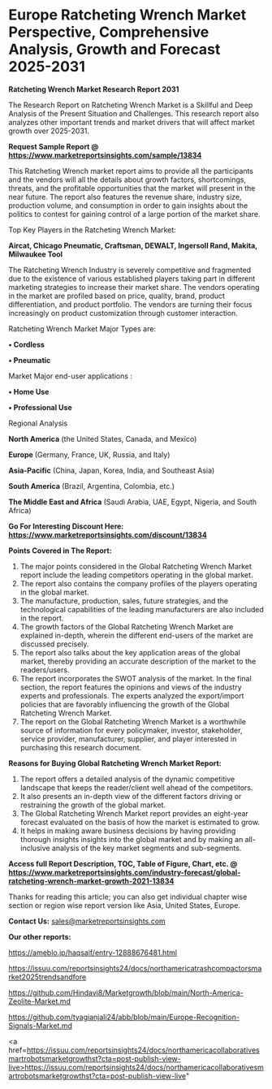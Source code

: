 # Europe Ratcheting Wrench Market Perspective, Comprehensive Analysis, Growth and Forecast 2025-2031

<strong>Ratcheting Wrench Market Research Report 2031</strong>

The Research Report on Ratcheting Wrench Market is a Skillful and Deep Analysis of the Present Situation and Challenges. This research report also analyzes other important trends and market drivers that will affect market growth over 2025-2031.

<strong>Request Sample Report @ <a href=https://www.marketreportsinsights.com/sample/13834>https://www.marketreportsinsights.com/sample/13834</a></strong>

This Ratcheting Wrench market report aims to provide all the participants and the vendors will all the details about growth factors, shortcomings, threats, and the profitable opportunities that the market will present in the near future. The report also features the revenue share, industry size, production volume, and consumption in order to gain insights about the politics to contest for gaining control of a large portion of the market share.

Top Key Players in the Ratcheting Wrench Market:

<strong>Aircat, Chicago Pneumatic, Craftsman, DEWALT, Ingersoll Rand, Makita, Milwaukee Tool</strong>

The Ratcheting Wrench Industry is severely competitive and fragmented due to the existence of various established players taking part in different marketing strategies to increase their market share. The vendors operating in the market are profiled based on price, quality, brand, product differentiation, and product portfolio. The vendors are turning their focus increasingly on product customization through customer interaction.

Ratcheting Wrench Market Major Types are:

<strong>• Cordless

• Pneumatic</strong>

Market Major end-user applications :

<strong>• Home Use

• Professional Use</strong>

Regional Analysis

</u><strong><b>North America</b></strong> (the United States, Canada, and Mexico)

<strong><b>Europe </b></strong>(Germany, France, UK, Russia, and Italy)

<strong><b>Asia-Pacific</b></strong> (China, Japan, Korea, India, and Southeast Asia)

<strong><b>South America</b></strong> (Brazil, Argentina, Colombia, etc.)

<strong><b>The Middle East and Africa</b></strong> (Saudi Arabia, UAE, Egypt, Nigeria, and South Africa)

<strong>Go For Interesting Discount Here: <a href=https://www.marketreportsinsights.com/discount/13834>https://www.marketreportsinsights.com/discount/13834</a></strong>

<strong>Points Covered in The Report:</strong>
<ol>
  <li>The major points considered in the Global Ratcheting Wrench Market report include the leading competitors operating in the global market.</li>
  <li>The report also contains the company profiles of the players operating in the global market.</li>
  <li>The manufacture, production, sales, future strategies, and the technological capabilities of the leading manufacturers are also included in the report.</li>
  <li>The growth factors of the Global Ratcheting Wrench Market are explained in-depth, wherein the different end-users of the market are discussed precisely.</li>
  <li>The report also talks about the key application areas of the global market, thereby providing an accurate description of the market to the readers/users.</li>
  <li>The report incorporates the SWOT analysis of the market. In the final section, the report features the opinions and views of the industry experts and professionals. The experts analyzed the export/import policies that are favorably influencing the growth of the Global Ratcheting Wrench Market.</li>
  <li>The report on the Global Ratcheting Wrench Market is a worthwhile source of information for every policymaker, investor, stakeholder, service provider, manufacturer, supplier, and player interested in purchasing this research document.</li>
</ol>
<strong>Reasons for Buying Global Ratcheting Wrench Market Report:</strong>

<ol>
  <li>The report offers a detailed analysis of the dynamic competitive landscape that keeps the reader/client well ahead of the competitors.</li>
  <li>It also presents an in-depth view of the different factors driving or restraining the growth of the global market.</li>
  <li>The Global Ratcheting Wrench Market report provides an eight-year forecast evaluated on the basis of how the market is estimated to grow.</li>
  <li>It helps in making aware business decisions by having providing thorough insights insights into the global market and by making an all-inclusive analysis of the key market segments and sub-segments.</li>
</ol>
<strong>Access full Report Description, TOC, Table of Figure, Chart, etc. @ <a href=https://www.marketreportsinsights.com/industry-forecast/global-ratcheting-wrench-market-growth-2021-13834>https://www.marketreportsinsights.com/industry-forecast/global-ratcheting-wrench-market-growth-2021-13834</a></strong>


Thanks for reading this article; you can also get individual chapter wise section or region wise report version like Asia, United States, Europe.

<strong>Contact Us:</strong>
sales@marketreportsinsights.com

<strong>Our other reports:</strong>

<a href=https://ameblo.jp/haqsaif/entry-12888676481.html>https://ameblo.jp/haqsaif/entry-12888676481.html</a>

<a href=https://issuu.com/reportsinsights24/docs/northamericatrashcompactorsmarket2025trendsandfore>https://issuu.com/reportsinsights24/docs/northamericatrashcompactorsmarket2025trendsandfore</a>

<a href=https://github.com/Hindavi8/Marketgrowth/blob/main/North-America-Zeolite-Market.md>https://github.com/Hindavi8/Marketgrowth/blob/main/North-America-Zeolite-Market.md</a>

<a href=https://github.com/tyagianjali24/abb/blob/main/Europe-Recognition-Signals-Market.md>https://github.com/tyagianjali24/abb/blob/main/Europe-Recognition-Signals-Market.md</a>

<a href=https://issuu.com/reportsinsights24/docs/northamericacollaborativesmartrobotsmarketgrowthst?cta=post-publish-view-live>https://issuu.com/reportsinsights24/docs/northamericacollaborativesmartrobotsmarketgrowthst?cta=post-publish-view-live</a>"

